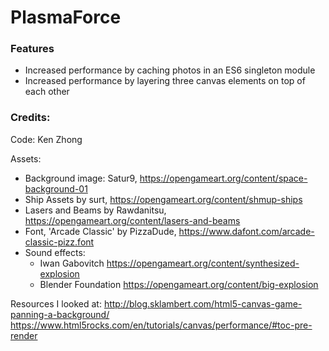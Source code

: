 # PlasmaForce


### Features
- Increased performance by caching photos in an ES6 singleton module
- Increased performance by layering three canvas elements on top of each other


### Credits:
Code: Ken Zhong

Assets:
- Background image: Satur9, https://opengameart.org/content/space-background-01
- Ship Assets by surt, https://opengameart.org/content/shmup-ships
- Lasers and Beams by Rawdanitsu, https://opengameart.org/content/lasers-and-beams
- Font, 'Arcade Classic' by PizzaDude, https://www.dafont.com/arcade-classic-pizz.font
- Sound effects:
  - Iwan Gabovitch https://opengameart.org/content/synthesized-explosion
  - Blender Foundation https://opengameart.org/content/big-explosion

Resources I looked at:
http://blog.sklambert.com/html5-canvas-game-panning-a-background/
https://www.html5rocks.com/en/tutorials/canvas/performance/#toc-pre-render
